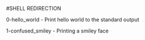 #SHELL REDIRECTION

0-hello_world - Print hello world to the standard output

1-confused_smiley - Printing a smiley face
